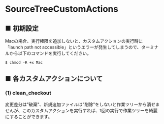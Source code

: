 # SourceTreeCustomActions

## ■ 初期設定
Macの場合、実行権限を追加しないと、カスタムアクションの実行時に「launch path not accessible」というエラーが発生してしまうので、ターミナルから以下のコマンドを実行してください。
```
$ chmod -R +x Mac
```

## ■ 各カスタムアクションについて
### (1) clean_checkout
変更差分は"破棄"、新規追加ファイルは"削除"をしないと作業ツリーから消せませんが、このカスタムアクションを実行すれば、1回の実行で作業ツリーを綺麗にすることができます。

